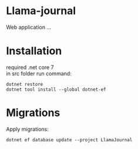 # Llama-journal
Web application ...
# Installation
required .net core 7   
in src folder run command:
```
dotnet restore
dotnet tool install --global dotnet-ef
```

# Migrations

Apply migrations:
```
dotnet ef database update --project LlamaJournal
```
